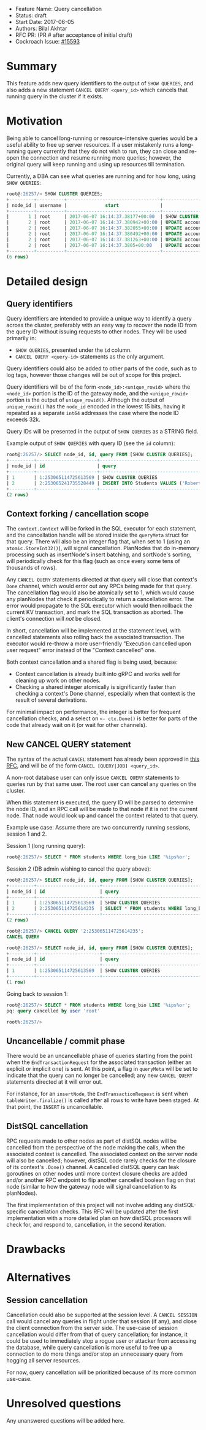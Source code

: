 - Feature Name: Query cancellation
- Status: draft
- Start Date: 2017-06-05
- Authors: Bilal Akhtar
- RFC PR: (PR # after acceptance of initial draft)
- Cockroach Issue: [#15593](https://github.com/cockroachdb/cockroach/issues/15593)

# Summary

This feature adds new query identifiers to the output of `SHOW QUERIES`, and also
adds a new statement `CANCEL QUERY <query_id>` which cancels that running query in the
cluster if it exists.

# Motivation

Being able to cancel long-running or resource-intensive queries would be a useful
ability to free up server resources. If a user mistakenly runs a long-running query
currently that they do not wish to run, they can close and re-open the connection
and resume running more queries; however, the original query will keep running and using
up resources till termination.

Currently, a DBA can see what queries are running and for how long, using `SHOW QUERIES`:

```sql
root@:26257/> SHOW CLUSTER QUERIES;
+---------+----------+----------------------------------+----------------------------------------------------------------------------------------------------------+-----------------+------------------+-------------+-----------+
| node_id | username |              start               |                                                  query                                                   | client_address  | application_name | distributed |   phase   |
+---------+----------+----------------------------------+----------------------------------------------------------------------------------------------------------+-----------------+------------------+-------------+-----------+
|       1 | root     | 2017-06-07 16:14:37.38177+00:00  | SHOW CLUSTER QUERIES                                                                                     | [::1]:54421     |                  | NULL        | preparing |
|       2 | root     | 2017-06-07 16:14:37.380942+00:00 | UPDATE accounts SET balance = CASE id WHEN $1 THEN $3::INT WHEN $2 THEN $4::INT END WHERE id IN ($1, $2) | 127.0.0.1:54887 |                  | false       | executing |
|       2 | root     | 2017-06-07 16:14:37.382055+00:00 | UPDATE accounts SET balance = CASE id WHEN $1 THEN $3::INT WHEN $2 THEN $4::INT END WHERE id IN ($1, $2) | 127.0.0.1:54936 |                  | false       | executing |
|       2 | root     | 2017-06-07 16:14:37.380492+00:00 | UPDATE accounts SET balance = CASE id WHEN $1 THEN $3::INT WHEN $2 THEN $4::INT END WHERE id IN ($1, $2) | 127.0.0.1:54920 |                  | false       | executing |
|       2 | root     | 2017-06-07 16:14:37.381263+00:00 | UPDATE accounts SET balance = CASE id WHEN $1 THEN $3::INT WHEN $2 THEN $4::INT END WHERE id IN ($1, $2) | 127.0.0.1:54912 |                  | false       | executing |
|       2 | root     | 2017-06-07 16:14:37.3805+00:00   | UPDATE accounts SET balance = CASE id WHEN $1 THEN $3::INT WHEN $2 THEN $4::INT END WHERE id IN ($1, $2) | 127.0.0.1:54928 |                  | false       | executing |
+---------+----------+----------------------------------+----------------------------------------------------------------------------------------------------------+-----------------+------------------+-------------+-----------+
(6 rows)
```

# Detailed design

## Query identifiers

Query identifiers are intended to provide a unique way to identify a query across
the cluster, preferably with an easy way to recover the node ID from the query ID without issuing
requests to other nodes. They will be used primarily in:

- `SHOW QUERIES`, presented under the `id` column.
- `CANCEL QUERY <query-id>` statements as the only argument.

Query identifiers could also be added to other parts of the code, such as to log tags, however
those changes will be out of scope for this project.

Query identifiers will be of the form `<node_id>:<unique_rowid>` where the `<node_id>` portion
is the ID of the gateway node, and the `<unique_rowid>` portion is the output of `unique_rowid()`.
Although the output of `unique_rowid()` has the `node_id` encoded in the lowest 15 bits, having it
repeated as a separate `int64` addresses the case where the node ID exceeds 32k. 

Query IDs will be presented in the output of `SHOW QUERIES` as a STRING field.

Example output of `SHOW QUERIES` with query ID (see the `id` column):

```sql
root@:26257/> SELECT node_id, id, query FROM [SHOW CLUSTER QUERIES];
+---------+----------------------+--------------------------------------------------------------------+
| node_id | id                   | query                                                              | 
+---------+----------------------+--------------------------------------------------------------------+
| 1       | 1:253065114725613569 | SHOW CLUSTER QUERIES                                               |
| 2       | 2:253065241735528449 | INSERT INTO Students VALUES ('Robert'); DROP TABLE Students; --')  |
+---------+----------------------+--------------------------------------------------------------------+
(2 rows)
```

## Context forking / cancellation scope

The `context.Context` will be forked in the SQL executor for each statement, and the cancellation handle
will be stored inside the `queryMeta` struct for that query. There will also be an integer flag that,
when set to 1 (using an `atomic.StoreInt32()`), will signal cancellation. PlanNodes that do in-memory
processing such as insertNode's insert batching, and sortNode's sorting, will periodically check
for this flag (such as once every some tens of thousands of rows).

Any `CANCEL QUERY` statements directed at that query will close that context's `Done` channel, which would
error out any RPCs being made for that query. The cancellation flag would also be atomically set to 1,
which would cause any planNodes that check it periodically to return a cancellation error. The error would
propagate to the SQL executor which would then rollback the current KV transaction, and mark the SQL
transaction as aborted. The client's connection will _not_ be closed.

In short, cancellation will be implemented at the statement level, with cancelled statements also rolling back
the associated transaction. The executor would re-throw a more user-friendly "Execution cancelled upon user
request" error instead of the "Context cancelled" one.

Both context cancellation and a shared flag is being used, because:

- Context cancellation is already built into gRPC and works well for cleaning up work on other nodes.
- Checking a shared integer atomically is significantly faster than checking a context's Done channel,
especially when that context is the result of several derivations.

For minimal impact on performance, the integer is better for frequent cancellation checks, and a select
on `<- ctx.Done()` is better for parts of the code that already wait on it (or wait for other channels).

## New CANCEL QUERY statement

The syntax of the actual `CANCEL` statement has already been approved in
[this RFC](https://github.com/cockroachdb/cockroach/pull/16273), and will be of the form
`CANCEL [QUERY|JOB] <query_id>`.

A non-root database user can only issue `CANCEL QUERY` statements to queries run by that same
user. The root user can cancel any queries on the cluster.

When this statement is executed, the query ID will be parsed to determine the node ID, and an RPC call
will be made to that node if it is not the current node. That node would look up and cancel the
context related to that query.

Example use case: Assume there are two concurrently running sessions, session 1 and 2.

Session 1 (long running query):

```sql
root@:26257/> SELECT * FROM students WHERE long_bio LIKE '%ips%or';
```

Session 2 (DB admin wishing to cancel the query above):

```sql
root@:26257/> SELECT node_id, id, query FROM [SHOW CLUSTER QUERIES];
+---------+-----------------------+-----------------------------------------------------------+
| node_id | id                    | query                                                     | 
+---------+-----------------------+-----------------------------------------------------------+
| 1       | 1:253065114725613569  | SHOW CLUSTER QUERIES                                      |
| 2       | 2:253065114725614235  | SELECT * FROM students WHERE long_bio LIKE '%ips%or';     |
+---------+-----------------------+-----------------------------------------------------------+
(2 rows)

root@:26257/> CANCEL QUERY '2:253065114725614235';
CANCEL QUERY

root@:26257/> SELECT node_id, id, query FROM [SHOW CLUSTER QUERIES];
+---------+-----------------------+-----------------------------------------------------------+
| node_id | id                    | query                                                     |
+---------+-----------------------+-----------------------------------------------------------+
| 1       | 1:253065114725613569  | SHOW CLUSTER QUERIES                                      |
+---------+-----------------------+-----------------------------------------------------------+
(1 row)
```

Going back to session 1:

```sql
root@:26257/> SELECT * FROM students WHERE long_bio LIKE '%ips%or';
pq: query cancelled by user 'root'

root%:26257/>
```

## Uncancellable / commit phase

There would be an uncancellable phase of queries starting from the point when the `EndTransactionRequest`
for the associated transaction (either an explicit or implicit one) is sent. At this point, a flag in
`queryMeta` will be set to indicate that the query can no longer be cancelled; any new `CANCEL QUERY`
statements directed at it will error out.

For instance, for an `insertNode`, the `EndTransactionRequest` is sent when `tableWriter.finalize()`
is called after all rows to write have been staged. At that point, the `INSERT` is uncancellable.

## DistSQL cancellation

RPC requests made to other nodes as part of distSQL nodes will be cancelled from the perspective
of the node making the calls, when the associated context is cancelled. The associated context on
the server node will also be cancelled; however, distSQL code rarely checks for the closure
of its context's `.Done()` channel. A cancelled distSQL query can leak goroutines on other
nodes until more context closure checks are added and/or another RPC endpoint to flip another cancelled
boolean flag on that node (similar to how the gateway node will signal cancellation to its planNodes).

The first implementation of this project will not involve adding any distSQL-specific cancellation
checks. This RFC will be updated after the first implementation with a more detailed plan on how
distSQL processors will check for, and respond to, cancellation, in the second iteration.

# Drawbacks

# Alternatives

## Session cancellation

Cancellation could also be supported at the session level. A `CANCEL SESSION` call would
cancel any queries in flight under that session (if any), and close the client connection
from the server side. The use-case of session cancellation would differ from that of
query cancellation; for instance, it could be used to immediately stop a rogue user or
attacker from accessing the database, while query cancellation is more useful to free up a
connection to do more things and/or stop an unnecessary query from hogging all server resources.

For now, query cancellation will be prioritized because of its more common use-case.

# Unresolved questions

Any unanswered questions will be added here.
